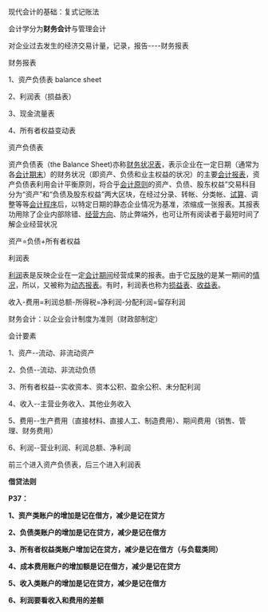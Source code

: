 现代会计的基础：复式记账法

会计学分为**财务会计**与管理会计

对企业过去发生的经济交易计量，记录，报告----财务报表

财务报表

1、资产负债表  balance sheet

2、利润表（损益表）

3、现金流量表

4、所有者权益变动表

资产负债表

资产负债表（the Balance Sheet\)亦称[财务状况表](http://baike.baidu.com/view/1387742.htm)，表示企业在一定日期（通常为各[会计期末](http://baike.baidu.com/view/5347062.htm)）的财务状况（即资产、负债和业主权益的状况）的主要[会计报表](http://baike.baidu.com/view/76200.htm)，资产负债表利用会计平衡原则，将合乎[会计原则](http://baike.baidu.com/view/33825.htm)的资产、负债、股东权益”交易科目分为“资产”和“负债及股东权益”两大区块，在经过分录、转帐、分类帐、[试算](http://baike.baidu.com/view/2263602.htm)、调整等等[会计程序](http://baike.baidu.com/view/5332654.htm)后，以特定日期的静态企业情况为基准，浓缩成一张报表。其报表功用除了企业内部除错、[经营方向](http://baike.baidu.com/view/745965.htm)、防止弊端外，也可让所有阅读者于最短时间了解企业经营状况

资产=负债+所有者权益

利润表

[利润](http://baike.baidu.com/view/150325.htm)表是反映企业在一定[会计期间](http://baike.baidu.com/view/1214875.htm)经营成果的报表。由于它[反映](http://baike.baidu.com/subview/860257/8050216.htm)的是某一期间的[情况](http://baike.baidu.com/view/780206.htm)，所以，又被称为[动态报表](http://baike.baidu.com/view/1324525.htm)。有时，利润表也称为[损益表](http://baike.baidu.com/view/134668.htm)、[收益表](http://baike.baidu.com/view/859892.htm)。

收入-费用=利润总额-所得税=净利润-分配利润=留存利润

财务会计：以企业会计制度为准则（财政部制定）

会计要素

1、资产--流动、非流动资产

2、负债--流动、非流动负债

3、所有者权益--实收资本、资本公积、盈余公积、未分配利润

4、收入--主营业务收入、其他业务收入

5、费用--生产费用（直接材料、直接人工、制造费用）、期间费用（销售、管理、财务费用）

6、利润--营业利润、利润总额、净利润

前三个进入资产负债表，后三个进入利润表

**借贷法则**

**P37：**

**1、资产类账户的增加是记在借方，减少是记在贷方**

**2、负债类账户的增加是记在贷方，减少是记在借方**

**3、所有者权益类账户增加记在贷方，减少是记在借方（与负载类同）**

**4、成本费用账户的增加额是记在借方，减少是记在贷方**

**5、收入类账户的增加是记在贷方，减少是记在借方**

**6、利润要看收入和费用的差额**

